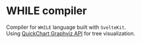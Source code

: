 # WHILE compiler

Compiler for `WHILE` language built with `SvelteKit`.  
Using [QuickChart Graphviz API](https://quickchart.io/documentation/graphviz-api/) for tree visualization.